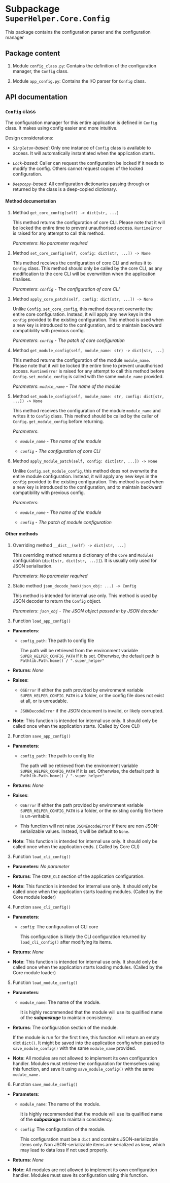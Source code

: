 # Subpackage `SuperHelper.Core.Config`

This package contains the configuration parser and the configuration manager

## Package content

1. Module `config_class.py`: Contains the definition of the configuration manager, the `Config` class.

2. Module `app_config.py`: Contains the I/O parser for `Config` class.

## API documentation

### `Config` class

The configuration manager for this entire application is defined in `Config` class. It makes using config easier
and more intuitive.

Design considerations:

* *`Singleton`-based*: Only one instance of `Config` class is available to access. It will automatically instantiated
  when the application starts.
  
* *`Lock`-based*: Caller can request the configuration be locked if it needs to modify the config. Others cannot request
  copies of the locked configuration.
  
* *`Deepcopy`-based*: All configuration dictionaries passing through or returned by the class is a deep-copied dictionary.

#### Method documentation

1. Method `get_core_config(self) -> dict[str, ...]`

    This method returns the configuration of core CLI. Please note that it will be locked the entire time to prevent
    unauthorised access. `RuntimeError` is raised for any attempt to call this method.
  
    *Parameters*: *No parameter required*

2. Method `set_core_config(self, config: dict[str, ...]) -> None`

    This method receives the configuration of core CLI and writes it to `Config` class. This method should only be called
    by the core CLI, as any modification to the core CLI will be overwritten when the application finalises.
  
    *Parameters*: *`config` - The configuration of core CLI*

3. Method `apply_core_patch(self, config: dict[str, ...]) -> None`

    Unlike `Config.set_core_config`, this method does not overwrite the entire core configuration. Instead, it will apply
    any new keys in the `config` provided to the existing configuration. This method is used when a new key is introduced
    to the configuration, and to maintain backward compatibility with previous config.
  
    *Parameters*: *`config` - The patch of core configuration*

4. Method `get_module_config(self, module_name: str) -> dict[str, ...]`

    This method returns the configuration of the module `module_name`. Please note that it will be locked the entire
    time to prevent unauthorised access. `RuntimeError` is raised for any attempt to call this method before
    `Config.set_module_config` is called with the same `module_name` provided.
  
    *Parameters*: *`module_name` - The name of the module*

5. Method `set_module_config(self, module_name: str, config: dict[str, ...]) -> None`

    This method receives the configuration of the module `module_name` and writes it to `Config` class. This method should 
    be called by the caller of `Config.get_module_config` before returning.
  
    *Parameters*:

    * *`module_name` - The name of the module*

    * *`config` - The configuration of core CLI*

6. Method `apply_module_patch(self, config: dict[str, ...]) -> None`

    Unlike `Config.set_module_config`, this method does not overwrite the entire module configuration. Instead, it will
    apply any new keys in the `config` provided to the existing configuration. This method is used when a new key is
    introduced to the configuration, and to maintain backward compatibility with previous config.
  
    *Parameters*:
  
    * *`module_name` - The name of the module*
  
    * *`config` - The patch of module configuration*

#### Other methods

1. Overriding method `__dict__(self) -> dict[str, ...]`

    This overriding method returns a dictionary of the `Core` and `Modules` configuration (`dict[str, dict[str, ...]]`).
    It is usually only used for JSON serialisation.
    
    *Parameters*: *No parameter required*
    
2. Static method `json_decode_hook(json_obj: ...) -> Config`

    This method is intended for internal use only. This method is used by JSON decoder to return the `Config` object.
    
    *Parameters*: *`json_obj` - The JSON object passed in by JSON decoder*

5. Function `load_app_config()`

* **Parameters**:

  * `config_path`: The path to config file

    The path will be retrieved from the environment variable `SUPER_HELPER_CONFIG_PATH` if it is set. Otherwise, the
    default path is
    `Pathlib.Path.home() / ".super_helper"`

* **Returns**: *None*

* **Raises**:

  * `OSError` if either the path provided by environment variable `SUPER_HELPER_CONFIG_PATH` is a folder, or the config
    file does not exist at all, or is unreadable.

  * `JSONDecodeError` if the JSON document is invalid, or likely corrupted.

* **Note**: This function is intended for internal use only. It should only be called once when the application
  starts. (Called by Core CLI)


2. Function `save_app_config()`

* **Parameters**:

  * `config_path`: The path to config file

    The path will be retrieved from the environment variable `SUPER_HELPER_CONFIG_PATH` if it is set. Otherwise, the
    default path is
    `Pathlib.Path.home() / ".super_helper"`

* **Returns**: *None*

* **Raises**:

  * `OSError` if either the path provided by environment variable `SUPER_HELPER_CONFIG_PATH` is a folder, or the
    existing config file there is un-writable.

  * This function will not raise `JSONEncodeError` if there are non JSON-serializable values. Instead, it will be
    default to `None`.

* **Note**: This function is intended for internal use only. It should only be called once when the application ends. (
  Called by Core CLI)


3. Function `load_cli_config()`

* **Parameters**: *No parameter*

* **Returns**: The `CORE_CLI` section of the application configuration.

* **Note**: This function is intended for internal use only. It should only be called once when the application starts
  loading modules.
  (Called by the Core module loader)


4. Function `save_cli_config()`

* **Parameters**:

  * `config`: The configuration of CLI core

    This configuration is likely the CLI configuration returned by `load_cli_config()` after modifying its items.

* **Returns**: *None*

* **Note**: This function is intended for internal use only. It should only be called once when the application starts
  loading modules.
  (Called by the Core module loader)


5. Function `load_module_config()`

* **Parameters**:

  * `module_name`: The name of the module.

    It is highly recommended that the module will use its qualified name of the ***subpackage*** to maintain
    consistency.

* **Returns**: The configuration section of the module.

  If the module is run for the first time, this function will return an empty dict `dict()`. It might be saved into the
  application config when passed to `save_module_config()` with the same `module_name` provided.

* **Note**: All modules are not allowed to implement its own configuration handler. Modules must retrieve the
  configuration for themselves using this function, and save it using `save_module_config()` with the same `module_name`
  .


6. Function `save_module_config()`

* **Parameters**:

  * `module_name`: The name of the module.

    It is highly recommended that the module will use its qualified name of the ***subpackage*** to maintain
    consistency.

  * `config`: The configuration of the module.

    This configuration must be a `dict` and contains JSON-serializable items only. Non JSON-serializable items are
    serialized as `None`, which may lead to data loss if not used properly.

* **Returns**: *None*

* **Note**: All modules are not allowed to implement its own configuration handler. Modules must save its configuration
  using this function.
